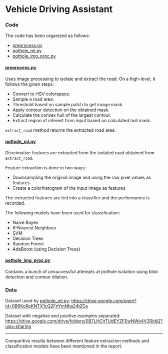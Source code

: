 
# Vehicle Driving Assistant

### Code
The code has been organized as follows:
* [preprocess.py](https://github.com/crunchbang/MP_Project/blob/master/ML/final_code/preprocess.py)
* [pothole_ml.py](https://github.com/crunchbang/MP_Project/blob/master/ML/final_code/pothole_ml.py)
* [pothole_img_proc.py](https://github.com/crunchbang/MP_Project/blob/master/ML/final_code/pothole_img_proc.py)


#### [preprocess.py](https://github.com/crunchbang/MP_Project/blob/master/ML/final_code/preprocess.py)

Uses image processing to isolate and extract the road. On a high-level, it follows the given steps:
* Convert to HSV colorspace.
* Sample a road area.
* Threshold based on sample patch to get image mask.
* Apply contour detection on the obtained mask.
* Calculate the convex hull of the largest contour. 
* Extract region of interest from input based on calculated hull mask.

```extract_road``` method returns the extracted road area.

#### [pothole_ml.py](https://github.com/crunchbang/MP_Project/blob/master/ML/final_code/pothole_ml.py)

Discrimative features are extracted from the isolated road obtained from ```extract_road```. 

Feature extraction is done in two ways:
* Downsampling the original image and using the raw pixel values as features
* Create a colorhistogram of the input image as features

The extracted features are fed into a classifier and the performance is recorded. 

The following models have been used for classification:
* Naive Bayes
* K-Nearest Neighbour
* SVM
* Decision Trees
* Random Forest
* AdaBoost (using Decision Trees)

#### [pothole_img_proc.py](https://github.com/crunchbang/MP_Project/blob/master/ML/final_code/pothole_img_proc.py)
Contains a bunch of unsuccessful attempts at pothole isolation using blob detection and contour dilation. 

### Data

Dataset used by [pothole_ml.py](https://github.com/crunchbang/MP_Project/blob/master/ML/final_code/pothole_ml.py): 
https://drive.google.com/open?id=0B6KoReKNTX1cQ2FnYmNha24tZGs

Dataset with negative and positive examples separated: https://drive.google.com/drive/folders/0B7LHCitTUdEYZFEwNWo4V2RldjQ?usp=sharing

-----
 Comparitive results between different feature extraction methods and classification models have been mentioned in the report.



